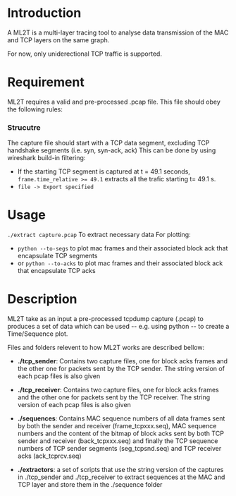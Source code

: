 # Introduction
A ML2T is a multi-layer tracing tool to analyse data transmission of the MAC and TCP layers on the same graph.

For now, only uniderectional TCP traffic is supported.

# Requirement
ML2T requires a valid and pre-processed .pcap file. This file should obey the following rules:
### Strucutre
The capture file should start with a TCP data segment, excluding TCP handshake segments (i.e. syn, syn-ack, ack)
This can be done by using wireshark build-in filtering: 
- If the starting TCP segment is captured at t = 49.1 seconds, `frame.time_relative >= 49.1` extracts all the trafic starting t= 49.1 s.
- `file -> Export specified`

# Usage
`./extract capture.pcap` To extract necessary data
For plotting:
- `python --to-segs` to plot mac frames and their associated block ack that encapsulate TCP segments
- or `python --to-acks` to plot mac frames and their associated block ack that encapsulate TCP acks

# Description
ML2T take as an input a pre-processed tcpdump capture (.pcap) to produces a set of data which can be used -- e.g. using python -- to create a Time/Sequence plot.

Files and folders relevent to how ML2T works are described bellow:

- __./tcp_sender__: Contains two capture files, one for block acks frames and the other one for packets sent by the TCP sender. The string version of each pcap files is also given

- __./tcp_receiver__: Contains two capture files, one for block acks frames and the other one for packets sent by the TCP receiver. The string version of each pcap files is also given

- __./sequences__: Contains MAC sequence numbers of all data frames sent by both the sender and receiver (frame_tcpxxx.seq), MAC sequence numbers and the content of the bitmap of block acks sent by both TCP sender and receiver (back_tcpxxx.seq) and finally the TCP sequence numbers of TCP sender segments (seg_tcpsnd.seq) and TCP receiver acks (ack_tcprcv.seq) 

- __./extractors__: a set of scripts that use the string version of the captures in ./tcp_sender and ./tcp_receiver to extract sequences at the MAC and TCP layer and store them in the ./sequence folder





